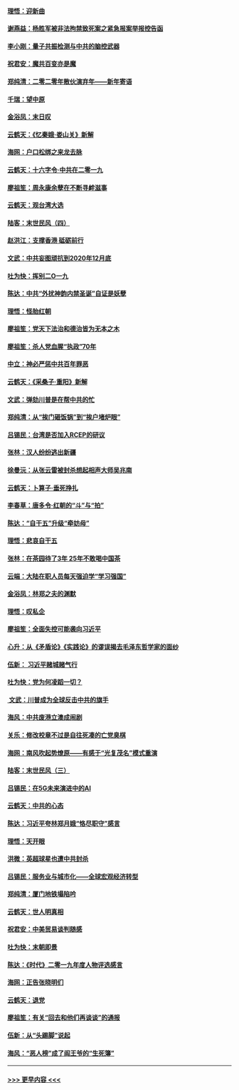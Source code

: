 #### [理悟：迎新曲](../pages/nsc993/n11761152.md?t=01020733) 
#### [谢燕益：杨胜军被非法拘禁致死案之紧急报案举报控告函](../pages/nsc993/n11756134.md?t=01020733) 
#### [李小刚：量子共振检测与中共的脑控武器](../pages/nsc993/n11754518.md?t=01020733) 
#### [祝君安：魔共百变亦是魔](../pages/nsc993/n11754469.md?t=01020733) 
#### [郑纯清：二零二零年散伙演弃年——新年寄语](../pages/nsc993/n11754195.md?t=01020733) 
#### [千瑞：望中原](../pages/nsc993/n11754159.md?t=01020733) 
#### [金浴凤：末日叹](../pages/nsc993/n11752359.md?t=01020733) 
#### [云鹤天：《忆秦娥‧娄山关》新解](../pages/nsc993/n11752348.md?t=01020733) 
#### [海网：户口松绑之来龙去脉](../pages/nsc993/n11752328.md?t=01020733) 
#### [云鹤天：十六字令‧中共在二零一九](../pages/nsc993/n11752305.md?t=01020733) 
#### [廖祖笙：周永康余孽在不断寻衅滋事](../pages/nsc993/n11751013.md?t=01020733) 
#### [云鹤天：观台湾大选](../pages/nsc993/n11751007.md?t=01020733) 
#### [陆客：末世民风（四）](../pages/nsc993/n11749203.md?t=01020733) 
#### [赵洪江：支撑香港 砥砺前行](../pages/nsc993/n11748482.md?t=01020733) 
#### [文武：中共妄图顽抗到2020年12月底](../pages/nsc993/n11748446.md?t=01020733) 
#### [吐为快：挥别二O一九](../pages/nsc993/n11748411.md?t=01020733) 
#### [陈达：中共“外扰神韵内禁圣诞”自证是妖孽](../pages/nsc993/n11748226.md?t=01020733) 
#### [理悟：怪胎红朝](../pages/nsc993/n11748206.md?t=01020733) 
#### [廖祖笙：党天下法治和德治皆为无本之木](../pages/nsc993/n11748135.md?t=01020733) 
#### [廖祖笙：杀人党血腥“执政”70年](../pages/nsc993/n11745144.md?t=01020733) 
#### [中立：神必严惩中共百年罪恶](../pages/nsc993/n11744970.md?t=01020733) 
#### [云鹤天：《采桑子‧重阳》新解](../pages/nsc993/n11744948.md?t=01020733) 
#### [文武：弹劾川普是在帮中共的忙](../pages/nsc993/n11744758.md?t=01020733) 
#### [郑纯清：从“挨门砸饭锅”到“挨户堵炉眼”](../pages/nsc993/n11744745.md?t=01020733) 
#### [吕锡民：台湾是否加入RCEP的研议](../pages/nsc993/n11744701.md?t=01020733) 
#### [张林：汉人纷纷逃出新疆](../pages/nsc993/n11743530.md?t=01020733) 
#### [徐曼沅：从张云雷被封杀想起相声大师吴兆南](../pages/nsc993/n11741816.md?t=01020733) 
#### [云鹤天：卜算子‧垂死挣扎](../pages/nsc993/n11739956.md?t=01020733) 
#### [李春草：唐多令‧红朝的“斗”与“拍”](../pages/nsc993/n11739830.md?t=01020733) 
#### [陈达：“自干五”升级“牵妨母”](../pages/nsc993/n11739724.md?t=01020733) 
#### [理悟：悲哀自干五](../pages/nsc993/n11739547.md?t=01020733) 
#### [张林：在茶园待了3年 25年不敢喝中国茶](../pages/nsc993/n11739240.md?t=01020733) 
#### [云端：大陆在职人员每天强迫学“学习强国”](../pages/nsc993/n11738735.md?t=01020733) 
#### [金浴凤：林郑之夫的渊默](../pages/nsc993/n11737735.md?t=01020733) 
#### [理悟：叹私企](../pages/nsc993/n11737715.md?t=01020733) 
#### [廖祖笙：全面失控可能袭向习近平](../pages/nsc993/n11737704.md?t=01020733) 
#### [心升：从《矛盾论》《实践论》的谬误揭去毛泽东哲学家的面纱](../pages/nsc993/n11736962.md?t=01020733) 
#### [伍新： 习近平赌城赌气行](../pages/nsc993/n11736929.md?t=01020733) 
#### [吐为快：党为何凌蹈一切？](../pages/nsc993/n11736915.md?t=01020733) 
#### [ 文武：川普成为全球反击中共的旗手](../pages/nsc993/n11736882.md?t=01020733) 
#### [海风：中共废港立澳成闹剧](../pages/nsc993/n11735857.md?t=01020733) 
#### [关乐：修改校章不过是自往死凑的亡党臭棋](../pages/nsc993/n11735097.md?t=01020733) 
#### [海网：南风吹起势燎原——有感于“光复茂名”模式重演](../pages/nsc993/n11732308.md?t=01020733) 
#### [陆客：末世民风（三）](../pages/nsc993/n11732211.md?t=01020733) 
#### [吕锡民：在5G未来演进中的AI](../pages/nsc993/n11730010.md?t=01020733) 
#### [云鹤天：中共的心态](../pages/nsc993/n11729906.md?t=01020733) 
#### [陈达：习近平夸林郑月娥“恪尽职守”感言](../pages/nsc993/n11729881.md?t=01020733) 
#### [理悟：天开眼](../pages/nsc993/n11729699.md?t=01020733) 
#### [洪微：英超球星也遭中共封杀](../pages/nsc993/n11727243.md?t=01020733) 
#### [吕锡民：服务业与城市化——全球宏观经济转型](../pages/nsc993/n11725845.md?t=01020733) 
#### [郑纯清：厦门地铁塌陷吟](../pages/nsc993/n11725813.md?t=01020733) 
#### [云鹤天：世人明真相](../pages/nsc993/n11725621.md?t=01020733) 
#### [祝君安：中美贸易谈判随感](../pages/nsc993/n11725609.md?t=01020733) 
#### [吐为快：末朝即景](../pages/nsc993/n11723365.md?t=01020733) 
#### [陈达：《时代》二零一九年度人物评选感言](../pages/nsc993/n11723337.md?t=01020733) 
#### [海网：正告张晓明们](../pages/nsc993/n11723228.md?t=01020733) 
#### [云鹤天：退党](../pages/nsc993/n11723056.md?t=01020733) 
#### [廖祖笙：有关“回去和他们再谈谈”的通报](../pages/nsc993/n11722442.md?t=01020733) 
#### [伍新：从“头踢脚”说起](../pages/nsc993/n11722429.md?t=01020733) 
#### [海风：“恶人榜”成了阎王爷的“生死簿”](../pages/nsc993/n11722272.md?t=01020733) 

----
#### [ >>> 更早内容 <<< ](../indexes/nsc993-earlier.md)
